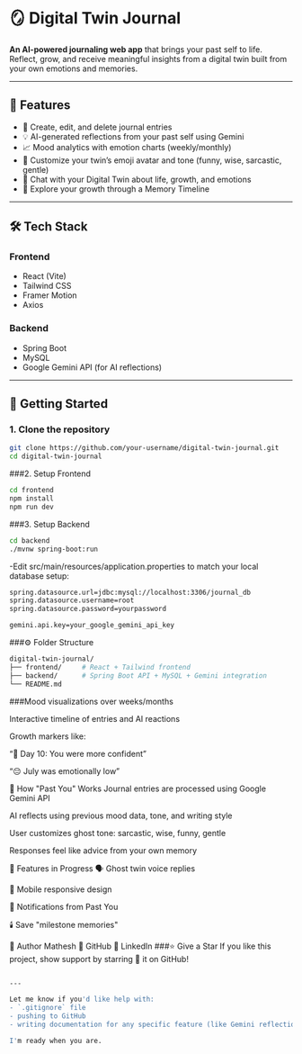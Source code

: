 # 🪞 Digital Twin Journal

**An AI-powered journaling web app** that brings your past self to life. Reflect, grow, and receive meaningful insights from a digital twin built from your own emotions and memories.

---

## 📌 Features

- 📝 Create, edit, and delete journal entries
- 💡 AI-generated reflections from your past self using Gemini
- 📈 Mood analytics with emotion charts (weekly/monthly)
- 👻 Customize your twin’s emoji avatar and tone (funny, wise, sarcastic, gentle)
- 💬 Chat with your Digital Twin about life, growth, and emotions
- 📅 Explore your growth through a Memory Timeline

---

## 🛠 Tech Stack

### Frontend
- React (Vite)
- Tailwind CSS
- Framer Motion
- Axios

### Backend
- Spring Boot
- MySQL
- Google Gemini API (for AI reflections)

---

## 🚀 Getting Started

### 1. Clone the repository

```bash
git clone https://github.com/your-username/digital-twin-journal.git
cd digital-twin-journal
```

###2. Setup Frontend
```bash
cd frontend
npm install
npm run dev
```

###3. Setup Backend
```bash
cd backend
./mvnw spring-boot:run
```
-Edit src/main/resources/application.properties to match your local database setup:
```bash
spring.datasource.url=jdbc:mysql://localhost:3306/journal_db
spring.datasource.username=root
spring.datasource.password=yourpassword

gemini.api.key=your_google_gemini_api_key
```
###⚙️ Folder Structure
```bash
digital-twin-journal/
├── frontend/     # React + Tailwind frontend
├── backend/      # Spring Boot API + MySQL + Gemini integration
└── README.md
```
###Mood visualizations over weeks/months

Interactive timeline of entries and AI reactions

Growth markers like:

“💪 Day 10: You were more confident”

“😔 July was emotionally low”

🧠 How "Past You" Works
Journal entries are processed using Google Gemini API

AI reflects using previous mood data, tone, and writing style

User customizes ghost tone: sarcastic, wise, funny, gentle

Responses feel like advice from your own memory

🧪 Features in Progress
🗣️ Ghost twin voice replies

📱 Mobile responsive design

🔔 Notifications from Past You

🕯️ Save "milestone memories"

👤 Author
Mathesh
🔗 GitHub
🔗 LinkedIn
###⭐️ Give a Star
If you like this project, show support by starring 🌟 it on GitHub!
```bash

---

Let me know if you'd like help with:
- `.gitignore` file
- pushing to GitHub
- writing documentation for any specific feature (like Gemini reflection logic or chat interface)

I'm ready when you are.
```
